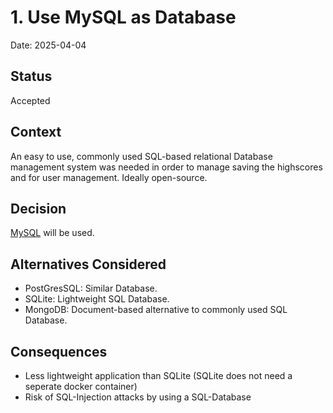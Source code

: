 # 1. Use MySQL as Database

Date: 2025-04-04

## Status

Accepted

## Context

An easy to use, commonly used SQL-based relational Database management system was needed in order to manage saving the highscores and for
user management. Ideally open-source.

## Decision

[MySQL](www.mysql.com) will be used.

## Alternatives Considered

- PostGresSQL: Similar Database.
- SQLite: Lightweight SQL Database.
- MongoDB: Document-based alternative to commonly used SQL Database.

## Consequences

- Less lightweight application than SQLite (SQLite does not need a seperate docker container)
- Risk of SQL-Injection attacks by using a SQL-Database
